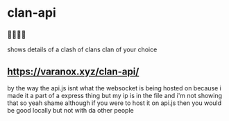 # clan-api

### 🥶🥶🥶🥶
shows details of a clash of clans clan of your choice

## https://varanox.xyz/clan-api/




by the way the api.js isnt what the websocket is being hosted on because i made it a part of a express thing but my ip is in the file and i'm not showing that so yeah shame
although if you were to host it on api.js then you would be good locally but not with da other people
